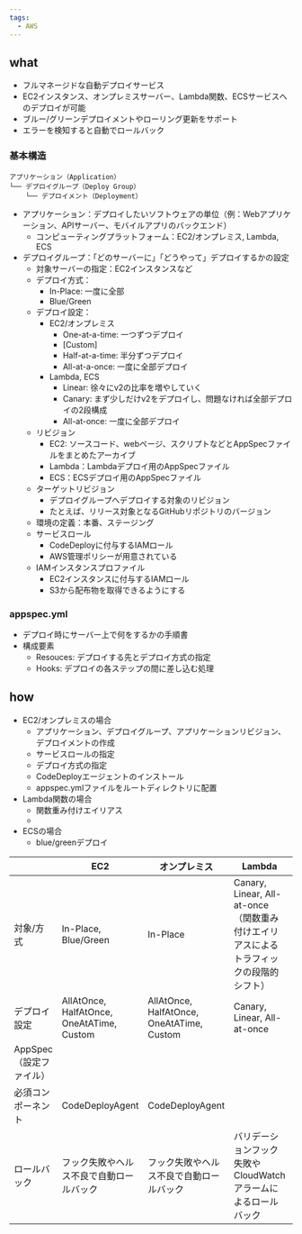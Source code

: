 ```yaml
---
tags:
  - AWS
---
```

## what
- フルマネージドな自動デプロイサービス
- EC2インスタンス、オンプレミスサーバー、Lambda関数、ECSサービスへのデプロイが可能
- ブルー/グリーンデプロイメントやローリング更新をサポート
- エラーを検知すると自動でロールバック
### 基本構造
```
アプリケーション（Application）
└── デプロイグループ（Deploy Group）
    └── デプロイメント（Deployment）
```
- アプリケーション：デプロイしたいソフトウェアの単位（例：Webアプリケーション、APIサーバー、モバイルアプリのバックエンド）
	- コンピューティングプラットフォーム：EC2/オンプレミス, Lambda, ECS
- デプロイグループ：「どのサーバーに」「どうやって」デプロイするかの設定
	- 対象サーバーの指定：EC2インスタンスなど
	- デプロイ方式：
		- In-Place: 一度に全部
		- Blue/Green
	- デプロイ設定：
		- EC2/オンプレミス
			- One-at-a-time: 一つずつデプロイ
			- \[Custom]
			- Half-at-a-time: 半分ずつデプロイ
			- All-at-a-once: 一度に全部デプロイ
		- Lambda, ECS
			- Linear: 徐々にv2の比率を増やしていく
			- Canary: まず少しだけv2をデプロイし、問題なければ全部デプロイの2段構成
			- All-at-once: 一度に全部デプロイ
	- リビジョン
		- EC2: ソースコード、webページ、スクリプトなどとAppSpecファイルをまとめたアーカイブ
		- Lambda：Lambdaデプロイ用のAppSpecファイル
		- ECS：ECSデプロイ用のAppSpecファイル
	- ターゲットリビジョン
		- デプロイグループへデプロイする対象のリビジョン
		- たとえば、リリース対象となるGitHubリポジトリのバージョン
	- 環境の定義：本番、ステージング
	- サービスロール
		- CodeDeployに付与するIAMロール
		- AWS管理ポリシーが用意されている
	- IAMインスタンスプロファイル
		- EC2インスタンスに付与するIAMロール
		- S3から配布物を取得できるようにする

### appspec.yml
- デプロイ時にサーバー上で何をするかの手順書
- 構成要素
	- Resouces: デプロイする先とデプロイ方式の指定
	- Hooks: デプロイの各ステップの間に差し込む処理
## how
- EC2/オンプレミスの場合
	- アプリケーション、デプロイグループ、アプリケーションリビジョン、デプロイメントの作成
	- サービスロールの指定
	- デプロイ方式の指定
	- CodeDeployエージェントのインストール
	- appspec.ymlファイルをルートディレクトリに配置
- Lambda関数の場合
	- 関数重み付けエイリアス
	- 
- ECSの場合
	- blue/greenデプロイ


|                 | EC2                                       | オンプレミス                                    | Lambda                                                       | ECS                                          |
| --------------- | ----------------------------------------- | ----------------------------------------- | ------------------------------------------------------------ | -------------------------------------------- |
| 対象/方式           | In-Place, Blue/Green                      | In-Place                                  | Canary, Linear, All-at-once<br>（関数重み付けエイリアスによるトラフィックの段階的シフト） | 新旧タスクセットとロードバランサーのターゲットグループ切り替えによるBlue/Green |
| デプロイ設定          | AllAtOnce, HalfAtOnce, OneAtATime, Custom | AllAtOnce, HalfAtOnce, OneAtATime, Custom | Canary, Linear, All-at-once                                  | Canary, Linear, All-at-once                  |
| AppSpec（設定ファイル） |                                           |                                           |                                                              |                                              |
| 必須コンポーネント       | CodeDeployAgent                           | CodeDeployAgent                           |                                                              |                                              |
| ロールバック          | フック失敗やヘルス不良で自動ロールバック                      | フック失敗やヘルス不良で自動ロールバック                      | バリデーションフック失敗やCloudWatchアラームによるロールバック                         | バリデーション/アラームで中止・ロールバック                       |

